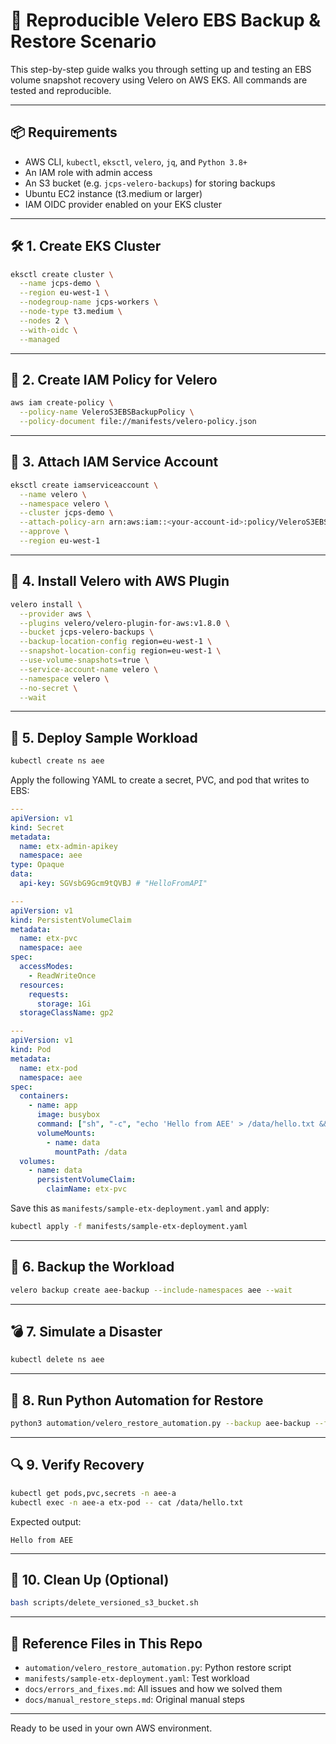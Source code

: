 # 🔁 Reproducible Velero EBS Backup & Restore Scenario

This step-by-step guide walks you through setting up and testing an EBS volume snapshot recovery using Velero on AWS EKS. All commands are tested and reproducible.

---

## 📦 Requirements

- AWS CLI, `kubectl`, `eksctl`, `velero`, `jq`, and `Python 3.8+`
- An IAM role with admin access
- An S3 bucket (e.g. `jcps-velero-backups`) for storing backups
- Ubuntu EC2 instance (t3.medium or larger)
- IAM OIDC provider enabled on your EKS cluster

---

## 🛠 1. Create EKS Cluster

```bash
eksctl create cluster \
  --name jcps-demo \
  --region eu-west-1 \
  --nodegroup-name jcps-workers \
  --node-type t3.medium \
  --nodes 2 \
  --with-oidc \
  --managed
```

---

## 🔐 2. Create IAM Policy for Velero

```bash
aws iam create-policy \
  --policy-name VeleroS3EBSBackupPolicy \
  --policy-document file://manifests/velero-policy.json
```

---

## 🔗 3. Attach IAM Service Account

```bash
eksctl create iamserviceaccount \
  --name velero \
  --namespace velero \
  --cluster jcps-demo \
  --attach-policy-arn arn:aws:iam::<your-account-id>:policy/VeleroS3EBSBackupPolicy \
  --approve \
  --region eu-west-1
```

---

## 💾 4. Install Velero with AWS Plugin

```bash
velero install \
  --provider aws \
  --plugins velero/velero-plugin-for-aws:v1.8.0 \
  --bucket jcps-velero-backups \
  --backup-location-config region=eu-west-1 \
  --snapshot-location-config region=eu-west-1 \
  --use-volume-snapshots=true \
  --service-account-name velero \
  --namespace velero \
  --no-secret \
  --wait
```

---

## 🧪 5. Deploy Sample Workload

```bash
kubectl create ns aee
```

Apply the following YAML to create a secret, PVC, and pod that writes to EBS:

```yaml
---
apiVersion: v1
kind: Secret
metadata:
  name: etx-admin-apikey
  namespace: aee
type: Opaque
data:
  api-key: SGVsbG9Gcm9tQVBJ # "HelloFromAPI"

---
apiVersion: v1
kind: PersistentVolumeClaim
metadata:
  name: etx-pvc
  namespace: aee
spec:
  accessModes:
    - ReadWriteOnce
  resources:
    requests:
      storage: 1Gi
  storageClassName: gp2

---
apiVersion: v1
kind: Pod
metadata:
  name: etx-pod
  namespace: aee
spec:
  containers:
    - name: app
      image: busybox
      command: ["sh", "-c", "echo 'Hello from AEE' > /data/hello.txt && sleep 3600"]
      volumeMounts:
        - name: data
          mountPath: /data
  volumes:
    - name: data
      persistentVolumeClaim:
        claimName: etx-pvc
```

Save this as `manifests/sample-etx-deployment.yaml` and apply:

```bash
kubectl apply -f manifests/sample-etx-deployment.yaml
```

---

## 📸 6. Backup the Workload

```bash
velero backup create aee-backup --include-namespaces aee --wait
```

---

## 💣 7. Simulate a Disaster

```bash
kubectl delete ns aee
```

---

## 🤖 8. Run Python Automation for Restore

```bash
python3 automation/velero_restore_automation.py --backup aee-backup --from-ns aee --to-ns aee-a
```

---

## 🔍 9. Verify Recovery

```bash
kubectl get pods,pvc,secrets -n aee-a
kubectl exec -n aee-a etx-pod -- cat /data/hello.txt
```

Expected output:

```
Hello from AEE
```

---

## 🧼 10. Clean Up (Optional)

```bash
bash scripts/delete_versioned_s3_bucket.sh
```

---

## 📁 Reference Files in This Repo

- `automation/velero_restore_automation.py`: Python restore script
- `manifests/sample-etx-deployment.yaml`: Test workload
- `docs/errors_and_fixes.md`: All issues and how we solved them
- `docs/manual_restore_steps.md`: Original manual steps

---

Ready to be used in your own AWS environment.

